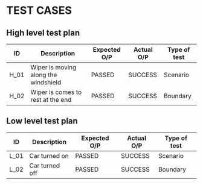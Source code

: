 # TEST CASES

## High level test plan
| ID | Description | Expected O/P | Actual O/P | Type of test |
| -- | ----------- | ------------ | ---------- | ------------ |
| H_01 | Wiper is moving along the windshield | PASSED | SUCCESS | Scenario |
| H_02 | Wiper is comes to rest at the end | PASSED | SUCCESS | Boundary |

## Low level test plan
| ID | Description | Expected O/P | Actual O/P | Type of test |
| -- | ----------- | ------------ | ---------- | ------------ |
| L_01 | Car turned on | PASSED	| SUCCESS | Scenario |
| L_02 | Car turned off | PASSED | SUCCESS | Boundary |
 
